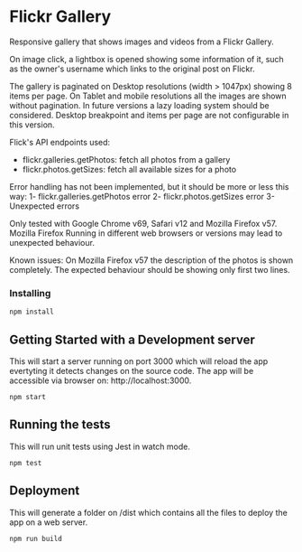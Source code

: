 # Flickr Gallery

Responsive gallery that shows images and videos from a Flickr Gallery.

On image click, a lightbox is opened showing some information of it, such as the owner's username which links to the original post on Flickr.

The gallery is paginated on Desktop resolutions (width > 1047px) showing 8 items per page. On Tablet and mobile resolutions all the images are shown without pagination. In future versions a lazy loading system should be considered.
Desktop breakpoint and items per page are not configurable in this version.

Flick's API endpoints used:
- flickr.galleries.getPhotos: fetch all photos from a gallery
- flickr.photos.getSizes: fetch all available sizes for a photo

Error handling has not been implemented, but it should be more or less this way:
1- flickr.galleries.getPhotos error
2- flickr.photos.getSizes error
3- Unexpected errors

Only tested with Google Chrome v69, Safari v12 and Mozilla Firefox v57. Mozilla Firefox Running in different web browsers or versions may lead to unexpected behaviour.

Known issues:
On Mozilla Firefox v57 the description of the photos is shown completely. The expected behaviour should be showing only first two lines.

### Installing
`
npm install
`

## Getting Started with a Development server

This will start a server running on port 3000 which will reload the app evertyting it detects changes on the source code.
The app will be accessible via browser on: http://localhost:3000.

`
npm start
`

## Running the tests

This will run unit tests using Jest in watch mode.

`
npm test
`

## Deployment

This will generate a folder on /dist which contains all the files to deploy the app on a web server.

`
npm run build
`